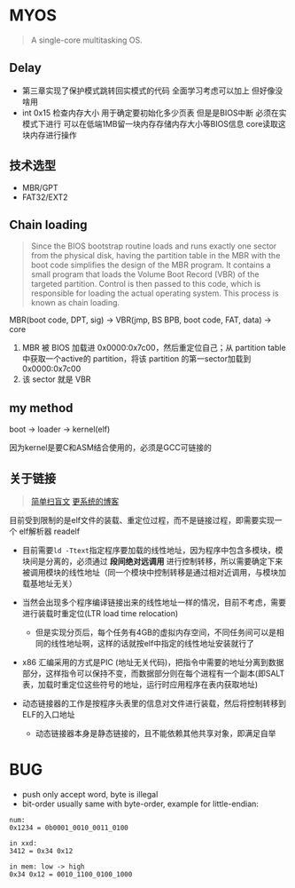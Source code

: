 # MYOS
> A single-core multitasking OS. 

## Delay
- 第三章实现了保护模式跳转回实模式的代码 全面学习考虑可以加上 但好像没啥用
- int 0x15 检查内存大小 用于确定要初始化多少页表 但是是BIOS中断 必须在实模式下进行 可以在低端1MB留一块内存存储内存大小等BIOS信息 core读取这块内存进行操作

## 技术选型
- MBR/GPT
- FAT32/EXT2

## Chain loading
> Since the BIOS bootstrap routine loads and runs exactly one sector from the physical disk, having the partition table in the MBR with the boot code simplifies the design of the MBR program. It contains a small program that loads the Volume Boot Record (VBR) of the targeted partition. Control is then passed to this code, which is responsible for loading the actual operating system. This process is known as chain loading.

MBR(boot code, DPT, sig) -> VBR(jmp, BS BPB, boot code, FAT, data) -> core

1. MBR 被 BIOS 加载进 0x0000:0x7c00，然后重定位自己；从 partition table 中获取一个active的 partition，将该 partition 的第一sector加载到 0x0000:0x7c00
2. 该 sector 就是 VBR


## my method
boot -> loader -> kernel(elf)

因为kernel是要C和ASM结合使用的，必须是GCC可链接的


## 关于链接
> [简单扫盲文](https://blog.csdn.net/a1342772/article/details/77688148)
> [更系统的博客](https://www.cnblogs.com/linhaostudy/p/10544917.html)

目前受到限制的是elf文件的装载、重定位过程，而不是链接过程，即需要实现一个 elf解析器 readelf

- 目前需要`ld -Ttext`指定程序要加载的线性地址，因为程序中包含多模块，模块间是分离的，必须通过 **段间绝对远调用** 进行控制转移，所以需要确定下来被调用模块的线性地址（同一个模块中控制转移是通过相对近调用，与模块加载基地址无关）

- 当然会出现多个程序编译链接出来的线性地址一样的情况，目前不考虑，需要进行装载时重定位(LTR load time relocation)
    - 但是实现分页后，每个任务有4GB的虚拟内存空间，不同任务间可以是相同的线性地址啊，这样的话就按elf中指定的线性地址安装就行了

- x86 汇编采用的方式是PIC (地址无关代码)，把指令中需要的地址分离到数据部分，这样指令可以保持不变，而数据部分则在每个进程有一个副本(即SALT表，加载时重定位这些符号的地址，运行时应用程序在表内获取地址)

- 动态链接器的工作是按程序头表里的信息对文件进行装载，然后将控制转移到ELF的入口地址
    - 动态链接器本身是静态链接的，且不能依赖其他共享对象，即满足自举

# BUG
- push only accept word, byte is illegal
- bit-order usually same with byte-order, example for little-endian:
```
num:
0x1234 = 0b0001_0010_0011_0100

in xxd:
3412 = 0x34 0x12

in mem: low -> high
0x34 0x12 = 0010_1100_0100_1000

```
